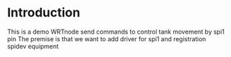 Introduction
===
This is a demo WRTnode send commands to control tank movement by spi1 pin
The premise is that we want to add driver for spi1 and registration spidev equipment 

